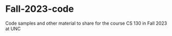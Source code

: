 # Fall-2023-code
Code samples and other material to share for the course CS 130 in Fall 2023 at UNC
